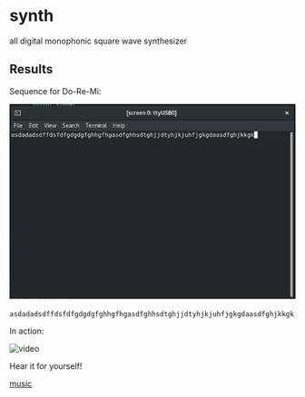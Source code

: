 # synth

all digital monophonic square wave synthesizer

## Results
Sequence for Do-Re-Mi:

![Sequence for Do-Re-Mi](results/sequence.png)

`asdadadsdffdsfdfgdgdgfghhgfhgasdfghhsdtghjjdtyhjkjuhfjgkgdaasdfghjkkgk`

In action:

![video](results/video.gif)

Hear it for yourself!

[music](results/music.mp3)
